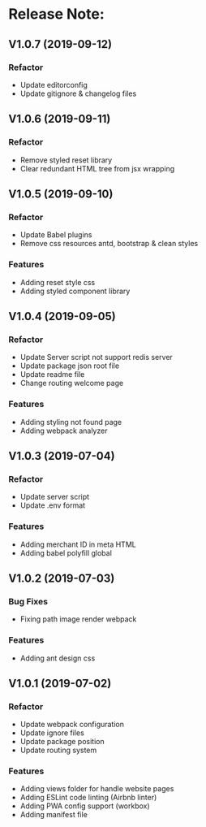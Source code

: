 # Release Note:    

## V1.0.7 (2019-09-12)

### Refactor
* Update editorconfig
* Update gitignore & changelog files    
    
## V1.0.6 (2019-09-11)

### Refactor
* Remove styled reset library
* Clear redundant HTML tree from jsx wrapping
    
## V1.0.5 (2019-09-10)

### Refactor
* Update Babel plugins
* Remove css resources antd, bootstrap & clean styles

### Features
* Adding reset style css
* Adding styled component library

## V1.0.4 (2019-09-05)    

### Refactor
* Update Server script not support redis server
* Update package json root file
* Update readme file
* Change routing welcome page    

### Features
* Adding styling not found page
* Adding webpack analyzer

## V1.0.3 (2019-07-04)    

### Refactor
* Update server script
* Update .env format

### Features
* Adding merchant ID in meta HTML
* Adding babel polyfill global

## V1.0.2 (2019-07-03)

### Bug Fixes
* Fixing path image render webpack

### Features
* Adding ant design css

## V1.0.1 (2019-07-02)

### Refactor
* Update webpack configuration
* Update ignore files    
* Update package position    
* Update routing system

### Features
* Adding views folder for handle website pages
* Adding ESLint code linting (Airbnb linter)
* Adding PWA config support (workbox)
* Adding manifest file
    
